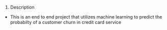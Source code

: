 1. Description

- This is an end to end project that utilizes machine learning to predict the probabilty of a customer churn in credit card service